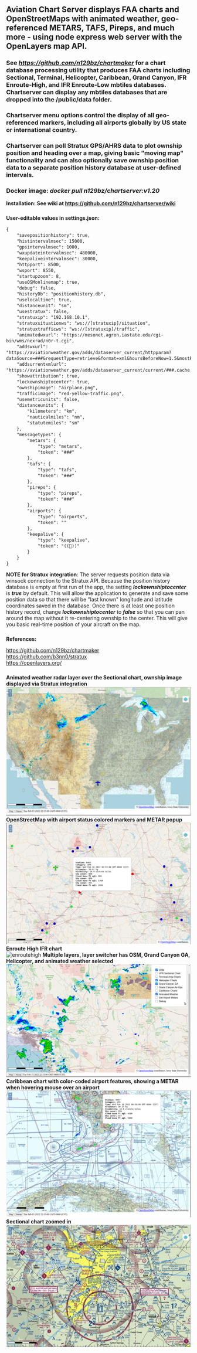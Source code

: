 ## Aviation Chart Server displays FAA charts and OpenStreetMaps with animated weather, geo-referenced METARS, TAFS, Pireps, and much more - using node express web server with the OpenLayers map API.   

### See *https://github.com/n129bz/chartmaker* for a chart database processing utility that produces FAA charts including Sectional, Terminal, Helicopter, Caribbean, Grand Canyon, IFR Enroute-High, and IFR Enroute-Low mbtiles databases. Chartserver can display any mbtiles databases that are dropped into the /public/data folder.   
### Chartserver menu options control the display of all geo-referenced markers, including all airports globally by US state or international country.   
### Chartserver can poll Stratux GPS/AHRS data to plot ownship position and heading over a map, giving basic "moving map" functionality and can also optionally save ownship position data to a separate position history database at user-defined intervals.   

### Docker image: ***docker pull n129bz/chartserver:v1.20***

**Installation: See wiki at https://github.com/n129bz/chartserver/wiki** 

###
**User-editable values in settings.json:**
```
{
    "savepositionhistory": true,
    "histintervalmsec": 15000,
    "gpsintervalmsec": 1000,
    "wxupdateintervalmsec": 480000,
    "keepaliveintervalmsec": 30000,
    "httpport": 8500,
    "wsport": 8550,
    "startupzoom": 8,
    "useOSMonlinemap": true,
    "debug": false,
    "historyDb": "positionhistory.db",
    "uselocaltime": true,
    "distanceunit": "sm", 
    "usestratux": false,
    "stratuxip": "192.168.10.1",
    "stratuxsituationws": "ws://[stratuxip]/situation",
    "stratuxtrafficws": "ws://[stratuxip]/traffic",
    "animatedwxurl": "https://mesonet.agron.iastate.edu/cgi-bin/wms/nexrad/n0r-t.cgi",
    "addswxurl": "https://aviationweather.gov/adds/dataserver_current/httpparam?dataSource=###&requestType=retrieve&format=xml&hoursBeforeNow=1.5&mostRecentForEachStation=true&stationString=",
    "addsurrentxmlurl": "https://aviationweather.gov/adds/dataserver_current/current/###.cache.xml",
    "showattribution": true,
    "lockownshiptocenter": true,
    "ownshipimage": "airplane.png",
    "trafficimage": "red-yellow-traffic.png",
    "usemetricunits": false,
    "distanceunits": {
        "kilometers": "km",
        "nauticalmiles": "nm",
        "statutemiles": "sm"
    },
    "messagetypes": {
        "metars": {
            "type": "metars",
            "token": "###"
        },
        "tafs": {
            "type": "tafs",
            "token": "###"
        },
        "pireps": {
            "type": "pireps",
            "token": "###"
        },
        "airports": {
            "type": "airports",
            "token": ""
        },
        "keepalive": {
            "type": "keepalive",
            "token": "((💜))"
        }
    }
}
```
**NOTE for Stratux integration**: The server requests position data via winsock connection to the Stratux API. Because the position history database is empty at first run of the app, the setting ***lockownshiptocenter*** is ***true*** by default. This will allow the application to generate and save some position data so that there will be "last known" longitude and latitude coordinates saved in the database. Once there is at least one position history record, change ***lockownshiptocenter*** to ***false*** so that you can pan around the map without it re-centering ownship to the center. This will give you basic real-time position of your aircraft on the map.      

###
**References:**   
     
https://github.com/n129bz/chartmaker   
https://github.com/b3nn0/stratux   
https://openlayers.org/     

###
**Animated weather radar layer over the Sectional chart, ownship image displayed via Stratux integration**
![ANIMWX](./images/SectWithWx.png)
**OpenStreetMap with airport status colored markers and METAR popup**   
![OSMWMETAR](./images/OsmWithMetars.png)
**Enroute High IFR chart**   
![enroutehigh](https://github.com/user-attachments/assets/caf0df83-44b2-47bb-9f9c-bab816fa5acc)
**Multiple layers, layer switcher has OSM, Grand Canyon GA, Helicopter, and animated weather selected**
![MULTI](./images/MultiLayer.png)
**Caribbean chart with color-coded airport features, showing a METAR when hovering mouse over an airport**
![CARIBMETAR](./images/CaribbeanWithMetars.png)
**Sectional chart zoomed in**  
![SECTCLOSE](./images/SectionalCloseup.png)
